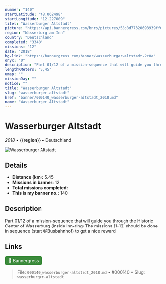 ```yaml
---
nummer: "140"
startLatitude: "48.062498"
startLongitude: "12.227009"
titel: "Wasserburger Altstadt"
picture: "https://api.bannergress.com/bnrs/pictures/58c8d77320693939ff63ece4ba442a6d"
region: "Wasserburg am Inn"
country: "Deutschland"
completed: "3348"
missions: "12"
date: "2018"
bg-link: "https://bannergress.com/banner/wasserburger-altstadt-2c0e"
onyx: "0"
description: "Part 01/12 of a mission-sequence that will guide you through the Historic Center of Wasserburg (inside Inn-ring)\nThe missions (1-12) should be done in sequence (start @Busbahnhof) to get a nice reward"
lengthKMeters: "5,45"
umap: ""
missionDay: ""
notice: ""
title: "Wasserburger Altstadt"
slug: "wasserburger-altstadt"
href: "banner/000140_wasserburger-altstadt_2018.md"
name: "Wasserburger Altstadt"
---
```

# Wasserburger Altstadt

*2018* • {{__region__}} • Deutschland

![Wasserburger Altstadt](https://api.bannergress.com/bnrs/pictures/58c8d77320693939ff63ece4ba442a6d)



## Details
- **Distance (km):** 5.45
- **Missions in banner:** 12
- **Total missions completed:** 
- **This is my banner no.:** 140



## Description
Part 01/12 of a mission-sequence that will guide you through the Historic Center of Wasserburg (inside Inn-ring)
The missions (1-12) should be done in sequence (start @Busbahnhof) to get a nice reward



## Links
<a href="https://bannergress.com/banner/wasserburger-altstadt-2c0e" target="_blank" style="display:inline-block;margin-right:8px;padding:6px 12px;background:#3c8b3c;color:#fff;text-decoration:none;border-radius:6px;">🔗 Bannergress</a>



> File: `000140_wasserburger-altstadt_2018.md` • #000140 • Slug: `wasserburger-altstadt`
